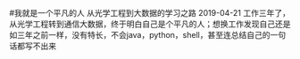 #我就是一个平凡的人 
从光学工程到大数据的学习之路
2019-04-21 工作三年了，从光学工程转到通信大数据，终于明白自己是个平凡的人；想换工作发现自己还是如三年之前一样，没有特长，不会java，python，shell，甚至连总结自己的一句话都写不出来
